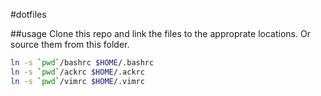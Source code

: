 #dotfiles

##usage
Clone this repo and link the files to the approprate locations. Or source them from this folder.

```bash
ln -s `pwd`/bashrc $HOME/.bashrc
ln -s `pwd`/ackrc $HOME/.ackrc
ln -s `pwd`/vimrc $HOME/.vimrc
```
